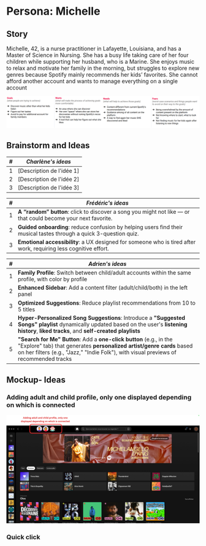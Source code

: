 # Persona: Michelle

## Story
Michelle, 42, is a nurse practitioner in Lafayette, Louisiana, and has a Master of Science in Nursing. She has a busy life taking care of her four children while supporting her husband, who is a Marine. She enjoys music to relax and motivate her family in the morning, but struggles to explore new genres because Spotify mainly recommends her kids’ favorites. She cannot afford another account and wants to manage everything on a single account

![Design](https://github.com/vlldnt/designer_language/blob/main/images/michelle.png?raw=true)


## Brainstorm and Ideas

| #   | ***Charlène's ideas***                                                                 |
|-----|----------------------------------------------------------------------|
| 1   | [Description de l'idée 1]                                            |
| 2   | [Description de l'idée 2]                                            |
| 3   | [Description de l'idée 3]                                            |


| #   | ***Frédéric's ideas***                                                                 |
|-----|----------------------------------------------------------------------|
| 1   | **A “random” button**: click to discover a song you might not like — or that could become your next favorite. |
| 2   | **Guided onboarding**: reduce confusion by helping users find their musical tastes through a quick 3-question quiz.   |
| 3   | **Emotional accessibility**: a UX designed for someone who is tired after work, requiring less cognitive effort.              |



| #   | ***Adrien's ideas***                                                               |
|-----|------------------------------------------------------------------------------------------|
| 1   | **Family Profile**: Switch between child/adult accounts within the same profile, with color by profile         |
| 2   | **Enhanced Sidebar**: Add a content filter (adult/child/both) in the left panel         |
| 3   | **Optimized Suggestions**: Reduce playlist recommendations from 10 to 5 titles          |
| 4   | **Hyper-Personalized Song Suggestions**: Introduce a **"Suggested Songs" playlist** dynamically updated based on the user's **listening history**, **liked tracks**, and **self-created playlists** |
| 5   | **"Search for Me" Button**: Add a **one-click button** (e.g., in the "Explore" tab) that generates **personalized artist/genre cards** based on her filters (e.g., "Jazz," "Indie Folk"), with visual previews of recommended tracks |





## Mockup- Ideas

### Adding adult and child profile, only one displayed depending on which is connected

![Different Profiles](https://github.com/vlldnt/designer_language/blob/main/images/profile_UX.png?raw=true)


### Quick click